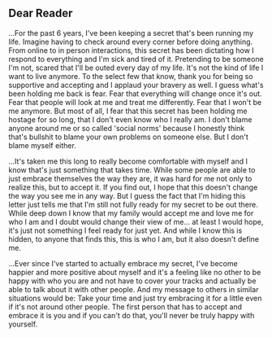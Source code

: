 ## Dear Reader

...For the past 6 years, I've been keeping a secret that's been running my life. Imagine having
to check around every corner before doing anything. From online to in person interactions, this secret has been
dictating how I respond to everything and I'm sick and tired of it. Pretending to be someone I'm not, scared that
I'll be outed every day of my life. It's not the kind of life I want to live anymore. To the select few that know,
thank you for being so supportive and accepting and I applaud your bravery as well. I guess what's been holding me
back is fear. Fear that everything will change once it's out. Fear that people will look at me and treat me
differently. Fear that I won't be me anymore. But most of all, I fear that this secret has been holding me hostage
for so long, that I don't even know who I really am. I don't blame anyone around me or so called 'social norms'
because I honestly think that's bullshit to blame your own problems on someone else.  But I don't blame myself
either.
	
...It's taken me this long to really become comfortable with myself and I know that's just something that takes
time. While some people are able to just embrace themselves the way they are, it was hard for me not only to realize
this, but to accept it. If you find out, I hope that this doesn't change the way you see me in any way. But I guess
the fact that I'm hiding this letter just tells me that I'm still not fully ready for my secret to be out there.
While deep down I know that my family would accept me and love me for who I am and I doubt would change their view of
me... at least I would hope, it's just not something I feel ready for just yet. And while I know this is hidden, to
anyone that finds this, this is who I am, but it also doesn't define me.

...Ever since I've started to actually embrace my secret, I've become happier and more positive about myself and
it's a feeling like no other to be happy with who you are and not have to cover your tracks and actually be able to
talk about it with other people. And my message to others in similar situations would be: Take your time and just try
embracing it for a little even if it's not around other people. The first person that has to accept and embrace it
is you and if you can't do that, you'll never be truly happy with yourself.
